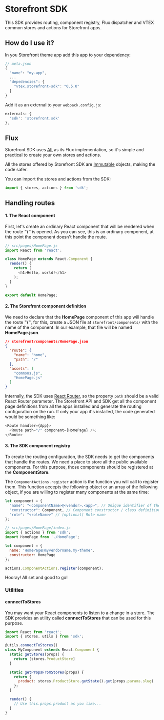 # Storefront SDK

This SDK provides routing, component registry, Flux dispatcher and VTEX common stores and actions for Storefront apps.

## How do I use it?

In you Storefront theme app add this app to your dependency:

```js
// meta.json
{
  "name": "my-app",
  ...
  "depedencies": {
    "vtex.storefront-sdk": "0.5.0"
  }
}
```

Add it as an external to your `webpack.config.js`:

```js
externals: {
  'sdk': 'storefront.sdk'
},
```

## Flux

Storefront SDK uses [Alt](http://alt.js.org/) as its Flux implementation, so it's simple and practical to create your own stores and actions.

All the stores offered by Storefront SDK are [Immutable](http://facebook.github.io/immutable-js/) objects, making the code safer.

You can import the stores and actions from the SDK:

```js
import { stores, actions } from 'sdk';
```

## Handling routes

#### 1. The React component

First, let's create an ordinary React component that will be rendered when the route **"/"** is opened. As you can see, this is an ordinary component, at this point the component doesn't handle the route.

```js
// src/pages/HomePage.js
import React from 'react';

class HomePage extends React.Component {
  render() {
    return (
      <h1>Hello, world!</h1>
    );
  }
}

export default HomePage;
```

#### 2. The Storefront component definition

We need to declare that the **HomePage** component of this app will handle the route **"/"**, for this, create a JSON file at `storefront/components/` with the name of the component. In our example, that file will be named **HomePage.json**.

```json
// storefront/components/HomePage.json
{
  "route": {
    "name": "home",
    "path": "/"
  },
  "assets": [
    "commons.js",
    "HomePage.js"
  ]
}
```

Internally, the SDK uses [React Router](http://rackt.github.io/react-router/), so the property `path` should be a valid React Router parameter. The Storefront API and SDK get all the component page definitions from all the apps installed and generate the routing configuration on the run. If only your app it's installed, the code generated would be something like:

```js
<Route handler={App}>
  <Route path="/" component={HomePage} />;
</Route>
```

#### 3. The SDK component registry

To create the routing configuration, the SDK needs to get the components that handle the routes. We need a place to store all the public available components. For this purpose, those components should be registered at the **ComponentStore**.

The `ComponentActions.register` action is the function you will call to register them. This function accepts the following object or an array of the following object, if you are willing to register many components at the same time:

```js
let component = {
  "name": "<componentName>@<vendor>.<app>", // Unique identifier of the component with the suffix '@<vendor>.<app>'
  "constructor": Component, // Component constructor / class definition
  "role": "<roleName>" // [optional] Role name
};
```

```js
// src/pages/HomePage/index.js
import { actions } from 'sdk';
import HomePage from './HomePage';

let component = {
  name: 'HomePage@myvendorname.my-theme',
  constructor: HomePage
};

actions.ComponentActions.register(component);
```

Hooray! All set and good to go!


### Utilities

#### connectToStores

You may want your React components to listen to a change in a store. The SDK provides an utility called **connectToStores** that can be used for this purpose.

```js
import React from 'react';
import { stores, utils } from 'sdk';

@utils.connectToStores()
class MyComponent extends React.Component {
  static getStores(props) {
    return [stores.ProductStore]
  }

  static getPropsFromStores(props) {
    return {
      product: stores.ProductStore.getState().get(props.params.slug)
    };
  }

  render() {
    // Use this.props.product as you like...
  }
}
```
